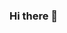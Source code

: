 ### Hi there 👋

<!--
**zeta20041/zeta20041** is a ✨ _special_ ✨ repository because its `README.md` (this file) appears on your GitHub profile.

Here are some ideas to get you started:

- 🔭 I’m currently working on ...asdsa
- 🌱 I’m currently learning ...sadsad
- 👯 I’m looking to collaborate on ..sadsad.
- 🤔 I’m looking for help with ...
- 💬 Ask me about ...sadsadssadsadsd
- 📫 How to reach me: ...dassad
- 😄 Pronouns: ...sadsadasdsad
- ⚡ Fun fact: ...sadsadsadsadasd
<!--  -->